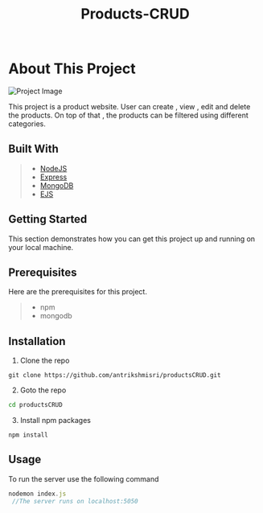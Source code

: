 <h1 align="center">Products-CRUD</h1>
 </br>
 
 # About This Project
 
 ![Project Image](https://i.ibb.co/zZKhxsM/Screenshot-115.png)

This project is a product website. User can create , view , edit and delete the products. On top of that , the products can be filtered using different categories.
</br>
## Built With

> * [NodeJS][1]
> * [Express][2]
> * [MongoDB][3]
> * [EJS][4]

[1]: https://nodejs.org/en/ "NodeJS"
[2]: https://expressjs.com/ "ExpressJS"
[3]: https://www.mongodb.com/2 "MongoDB"
[4]: https://ejs.co/ "EJS"

## Getting Started

This section demonstrates how you can get this project up and running on your local machine.
</br>
## Prerequisites

Here are the prerequisites for this project.
> * npm
> * mongodb

## Installation

1. Clone the repo

```
git clone https://github.com/antrikshmisri/productsCRUD.git
```

2. Goto the repo

```bash
cd productsCRUD
```

3. Install npm packages

```
npm install
```

## Usage

To run the server use the following command

```javascript
nodemon index.js
 //The server runs on localhost:5050
 ```
